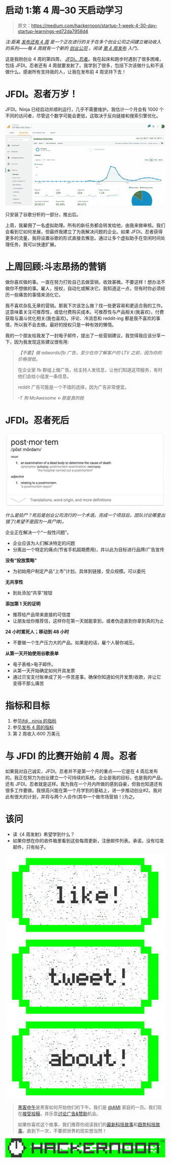# 启动 1:第 4 周–30 天启动学习

> 原文：<https://medium.com/hackernoon/startup-1-week-4-30-day-startup-learnings-ed72da7958d4>

*注:距离* [*发布还有 4 周*](https://hackernoon.com/tagged/launch) *是一个正在进行的关于在多个创业公司之间建立被动收入的系列——每 4 周就有一个新的* [*创业公司*](https://hackernoon.com/tagged/startup) *。阅读* [*第 4 周发布*](http://4weekstolaunch.com/4-weeks-to-launchlaunch/) *入门。*

这是我刚创业 4 周的第四周， [JFDI。忍者](http://jfdi.ninja/)。我在起床和跑步时遇到了很多困难，包括 JFDI。忍者还有 4 周就要发射了。我学到了很多，包括下次该做什么和不该做什么。感谢所有支持我的人，让我在发布前 4 周坚持下去！

# JFDI。忍者万岁！

JFDI。Ninja 已经启动并顺利运行，几乎不需要维护。我估计一个月会有 1000 个不同的访问者，尽管这个数字可能会更低，这取决于反向链接和搜索引擎优化。

![](img/1cfc55bb328b2c5a0afd88c02a6791ad.png)

只安装了谷歌分析的一部分，推出后。

上周，我雇佣了一名虚拟助理。所有的新任务都会转发给他，由我来做审核。我们会看到它如何发展，但最终我建立了为我解决问题的企业。如果 JFDI。忍者获得更多的流量，我将设置谷歌的形式直接去懈怠。通过让多个虚拟助手在空闲时间处理任务，我可以快速扩展。

# 上周回顾:斗志昂扬的营销

做你喜欢做的事。一直在努力打败自己去做营销，收效甚微。不要这样！想办法不做你不想做的事。雇人，授权，自动化或解决它。我知道这一点，但有时你必须经历一些痛苦的事情来消化它。

我不喜欢杂乱无章的营销。那我下次该怎么做？找一些更容易和更适合我的工作。这意味着关注可推荐性，或低付费购买成本。可推荐性与产品相关(我喜欢)，付费获取与漏斗优化相关(我也喜欢)。评论、冷消息和 reddit-ing 都是我不喜欢的事情，所以我不会去做。最好的授权只是一种有效的懒惰。

我的一个朋友给我发了一封电子邮件，提出了一些营销建议，我觉得我应该分享一下，因为我发现这些建议很有用:

> *【不要】做 adwords/fb 广告，至少在你了解客户的 LTV 之前，因为你的价格很低。*
> 
> 在企业家 fb 群组上做广告。给主持人发信息，让他们知道这项服务，有时他们会给小组发一条信息。
> 
> reddit 广告可能是一个不错的选择，因为广告非常便宜。
> 
> *-T 狗 McAwesome ←那是真的姓*

# JFDI。忍者死后

![](img/f473afa70eeb6d8a1099b6e649e579e7.png)

*什么是验尸？死后是创业公司流行的一个术语。完成一个项目后，团队讨论哪里出错了(希望不是因为一具尸体)。*

企业正在解决一个“一般性问题”。

*   企业应该为人们解决特定的问题
*   分离出一个特定的痛点(节省手机超期费用)，并以此为目标进行品牌/广告宣传

**没有“投放策略”**

*   为初始用户制定产品“上市”计划。具体到链接，受众规模。可以委托

**无共享性**

*   到处添加“共享”按钮

**添加第 1 天的证明**

*   推荐给产品带来直接的可信度
*   让朋友给你推荐信，这样你在第一天就能拿到，或者伪造直到你拿到真的为止

**24 小时累死人；移动到 48 小时**

*   不要做一个生产压力大的产品。如果是的话，雇个人替你减压。

**从第一天开始使用谷歌表单**

*   电子表格>电子邮件。
*   从第一天开始确定如何开具发票
*   通过贝宝支付账单成了另一件苦差事。确保你知道如何开发票/收款，并让它变得不那么痛苦

# 指标和目标

1.  参见[jfdi . ninja 的指标](https://docs.google.com/spreadsheets/d/17FkveYguYnoPUA5pfPttPnVfwYTx14TLCa_ln6iqXsI/edit#gid=0)
2.  参见[发布 4 周的指标](https://docs.google.com/spreadsheets/d/17FkveYguYnoPUA5pfPttPnVfwYTx14TLCa_ln6iqXsI/edit#gid=552417787)
3.  第 2 周收入:600 万美元

# 与 JFDI 的比赛开始前 4 周。忍者

如果我对自己诚实，JFDI。忍者并不是第一个月的重点——它是在 4 周后发布的。我正在努力为创业建立一个可持续的系统。企业是我的目标，也是我的产品，还有 JFDI。忍者就是这样。我为我在一个月内所做的感到自豪，但我也知道还有很多工作要做。我很高兴能在第一个月学到的基础上，进一步推动创业#2。我对此有很大的计划，并将与两个人合作(其中一个做市场营销！)为之。

# 该问

*   读《4 周发射》希望学到什么？
*   如果你想在你的收件箱里看到这些每周更新，注册邮件列表。承诺，没有垃圾邮件，只有帖子。

[![](img/50ef4044ecd4e250b5d50f368b775d38.png)](http://bit.ly/HackernoonFB)[![](img/979d9a46439d5aebbdcdca574e21dc81.png)](https://goo.gl/k7XYbx)[![](img/2930ba6bd2c12218fdbbf7e02c8746ff.png)](https://goo.gl/4ofytp)

> [黑客中午](http://bit.ly/Hackernoon)是黑客如何开始他们的下午。我们是 [@AMI](http://bit.ly/atAMIatAMI) 家庭的一员。我们现在[接受投稿](http://bit.ly/hackernoonsubmission)，并乐意[讨论广告&赞助](mailto:partners@amipublications.com)机会。
> 
> 如果你喜欢这个故事，我们推荐你阅读我们的[最新科技故事](http://bit.ly/hackernoonlatestt)和[趋势科技故事](https://hackernoon.com/trending)。直到下一次，不要把世界的现实想当然！

![](img/be0ca55ba73a573dce11effb2ee80d56.png)